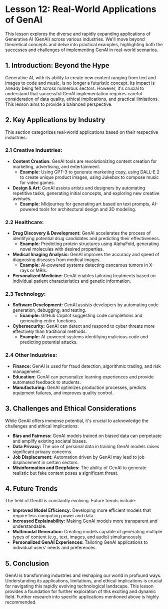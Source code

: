 # Lesson 12: Real-World Applications of GenAI

This lesson explores the diverse and rapidly expanding applications of Generative AI (GenAI) across various industries.  We'll move beyond theoretical concepts and delve into practical examples, highlighting both the successes and challenges of implementing GenAI in real-world scenarios.

## 1.  Introduction: Beyond the Hype

Generative AI, with its ability to create new content ranging from text and images to code and music, is no longer a futuristic concept.  Its impact is already being felt across numerous sectors. However, it's crucial to understand that successful GenAI implementation requires careful consideration of data quality, ethical implications, and practical limitations.  This lesson aims to provide a balanced perspective.

## 2. Key Applications by Industry

This section categorizes real-world applications based on their respective industries:

### 2.1  Creative Industries:

* **Content Creation:**  GenAI tools are revolutionizing content creation for marketing, advertising, and entertainment.
    * **Example:**  Using GPT-3 to generate marketing copy, using DALL-E 2 to create unique product images, using Jukebox to compose music for video games.
* **Design & Art:**  GenAI assists artists and designers by automating repetitive tasks, generating initial concepts, and exploring new creative avenues.
    * **Example:**  Midjourney for generating art based on text prompts,  AI-powered tools for architectural design and 3D modeling.

### 2.2  Healthcare:

* **Drug Discovery & Development:**  GenAI accelerates the process of identifying potential drug candidates and predicting their effectiveness.
    * **Example:**  Predicting protein structures using AlphaFold, generating novel molecules with desired properties.
* **Medical Imaging Analysis:**  GenAI improves the accuracy and speed of diagnosing diseases from medical images.
    * **Example:**  AI-powered systems detecting cancerous tumors in X-rays or MRIs.
* **Personalized Medicine:**  GenAI enables tailoring treatments based on individual patient characteristics and genetic information.

### 2.3  Technology:

* **Software Development:**  GenAI assists developers by automating code generation, debugging, and testing.
    * **Example:**  GitHub Copilot suggesting code completions and generating entire functions.
* **Cybersecurity:**  GenAI can detect and respond to cyber threats more effectively than traditional methods.
    * **Example:**  AI-powered systems identifying malicious code and predicting potential attacks.


### 2.4  Other Industries:

* **Finance:**  GenAI is used for fraud detection, algorithmic trading, and risk management.
* **Education:**  GenAI can personalize learning experiences and provide automated feedback to students.
* **Manufacturing:**  GenAI optimizes production processes, predicts equipment failures, and improves quality control.


## 3.  Challenges and Ethical Considerations

While GenAI offers immense potential, it's crucial to acknowledge the challenges and ethical implications:

* **Bias and Fairness:** GenAI models trained on biased data can perpetuate and amplify existing societal biases.
* **Data Privacy:**  The use of personal data in training GenAI models raises significant privacy concerns.
* **Job Displacement:**  Automation driven by GenAI may lead to job displacement in certain sectors.
* **Misinformation and Deepfakes:**  The ability of GenAI to generate realistic but fake content poses a significant threat.


## 4.  Future Trends

The field of GenAI is constantly evolving.  Future trends include:

* **Improved Model Efficiency:**  Developing more efficient models that require less computing power and data.
* **Increased Explainability:**  Making GenAI models more transparent and understandable.
* **Multimodal Generation:**  Creating models capable of generating multiple types of content (e.g., text, images, and audio) simultaneously.
* **Personalized GenAI Experiences:**  Tailoring GenAI applications to individual users' needs and preferences.


## 5.  Conclusion

GenAI is transforming industries and reshaping our world in profound ways.  Understanding its applications, limitations, and ethical implications is crucial for navigating this rapidly evolving technological landscape.  This lesson provides a foundation for further exploration of this exciting and dynamic field.  Further research into specific applications mentioned above is highly recommended.
